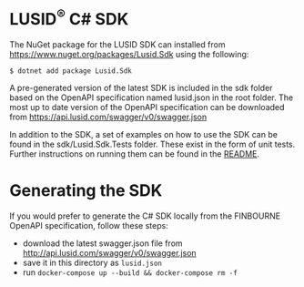 # LUSID<sup>®</sup> C# SDK

The NuGet package for the LUSID SDK can installed from https://www.nuget.org/packages/Lusid.Sdk using the following:

```
$ dotnet add package Lusid.Sdk 
```

A pre-generated version of the latest SDK is included in the sdk folder based on the OpenAPI specification named lusid.json in the root folder. The most up to date version of the OpenAPI specification can be downloaded from https://api.lusid.com/swagger/v0/swagger.json

In addition to the SDK, a set of examples on how to use the SDK can be found in the sdk/Lusid.Sdk.Tests folder. These exist in the form of unit tests. Further instructions on running them can be found in the [README](https://github.com/finbourne/lusid-sdk-csharp/blob/master/sdk/running_tests.md).

# Generating the SDK

If you would prefer to generate the C# SDK locally from the FINBOURNE OpenAPI specification, follow these steps:
  * download the latest swagger.json file from http://api.lusid.com/swagger/v0/swagger.json
  * save it in this directory as `lusid.json`
  * run `docker-compose up --build && docker-compose rm -f`
